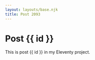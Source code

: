 ```yaml
---
layout: layouts/base.njk
title: Post 2093
---
```


# Post {{ id }}

This is post {{ id }} in my Eleventy project.
